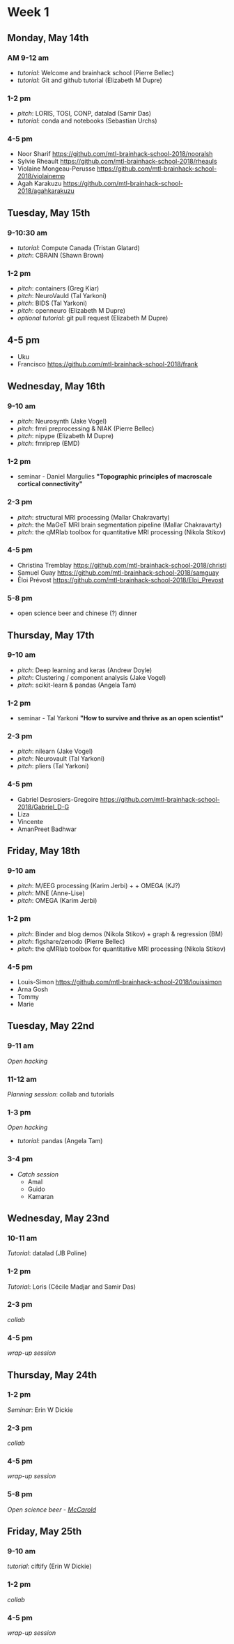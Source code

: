# Week 1

## Monday, May 14th

### AM 9-12 am

 * *tutorial*: Welcome and brainhack school (Pierre Bellec)
 * *tutorial*: Git and github tutorial (Elizabeth M Dupre)

### 1-2 pm

  * *pitch*: LORIS, TOSI, CONP, datalad (Samir Das)
  * *tutorial*: conda and notebooks (Sebastian Urchs)

### 4-5 pm

  * Noor Sharif https://github.com/mtl-brainhack-school-2018/nooralsh
  * Sylvie Rheault https://github.com/mtl-brainhack-school-2018/rheauls
  * Violaine Mongeau-Perusse https://github.com/mtl-brainhack-school-2018/violainemp
  * Agah Karakuzu https://github.com/mtl-brainhack-school-2018/agahkarakuzu

## Tuesday, May 15th

### 9-10:30 am

 * *tutorial*: Compute Canada (Tristan Glatard)
 * *pitch*: CBRAIN (Shawn Brown)

### 1-2 pm

 * *pitch*: containers (Greg Kiar)
 * *pitch*: NeuroVauld (Tal Yarkoni)
 * *pitch*: BIDS (Tal Yarkoni)
 * *pitch*: openneuro (Elizabeth M Dupre)
 * *optional tutorial*: git pull request (Elizabeth M Dupre)

## 4-5 pm
 * Uku
 * Francisco https://github.com/mtl-brainhack-school-2018/frank

## Wednesday, May 16th

### 9-10 am

 * *pitch*: Neurosynth (Jake Vogel)
 * *pitch*: fmri preprocessing & NIAK (Pierre Bellec)
 * *pitch*: nipype (Elizabeth M Dupre)
 * *pitch*: fmriprep (EMD)

### 1-2 pm

 * seminar - Daniel Margulies __"Topographic principles of macroscale cortical connectivity"__

### 2-3 pm
 * *pitch*: structural MRI processing (Mallar Chakravarty)
 * *pitch*: the MaGeT MRI brain segmentation pipeline (Mallar Chakravarty)
 * *pitch*: the qMRlab toolbox for quantitative MRI processing (Nikola Stikov)

### 4-5 pm
  * Christina Tremblay https://github.com/mtl-brainhack-school-2018/christi
  * Samuel Guay https://github.com/mtl-brainhack-school-2018/samguay
  * Éloi Prévost https://github.com/mtl-brainhack-school-2018/Eloi_Prevost


### 5-8 pm
  * open science beer and chinese (?) dinner

## Thursday, May 17th

### 9-10 am

 * *pitch*: Deep learning and keras (Andrew Doyle)
 * *pitch*: Clustering / component analysis (Jake Vogel)
 * *pitch*: scikit-learn & pandas (Angela Tam)

### 1-2 pm

 * seminar - Tal Yarkoni __"How to survive and thrive as an open scientist"__

### 2-3 pm
 * *pitch*: nilearn (Jake Vogel)
 * *pitch*: Neurovault (Tal Yarkoni)
 * *pitch*: pliers (Tal Yarkoni)
 
### 4-5 pm
  * Gabriel Desrosiers-Gregoire https://github.com/mtl-brainhack-school-2018/Gabriel_D-G
  * Liza 
  * Vincente
  * AmanPreet Badhwar

## Friday, May 18th

### 9-10 am

 * *pitch*: M/EEG processing (Karim Jerbi) +  + OMEGA (KJ?)
 * *pitch*: MNE (Anne-Lise)
 * *pitch*: OMEGA (Karim Jerbi)
 
### 1-2 pm

 * *pitch*: Binder and blog demos (Nikola Stikov)  + graph & regression (BM)
 * *pitch*: figshare/zenodo (Pierre Bellec)
 * *pitch*: the qMRlab toolbox for quantitative MRI processing (Nikola Stikov)

### 4-5 pm
  * Louis-Simon https://github.com/mtl-brainhack-school-2018/louissimon
  * Arna Gosh 
  * Tommy 
  * Marie 
  
## Tuesday, May 22nd

### 9-11 am

 *Open hacking* 
 
### 11-12 am

 *Planning session*: collab and tutorials

### 1-3 pm

 *Open hacking* 
 * *tutorial*: pandas (Angela Tam)
 
### 3-4 pm
  * *Catch session*
    * Amal
    * Guido
    * Kamaran

## Wednesday, May 23nd

### 10-11 am

 *Tutorial*: datalad (JB Poline)
 
### 1-2 pm

 *Tutorial*: Loris (Cécile Madjar and Samir Das)

### 2-3 pm

 *collab*
 
### 4-5 pm

 *wrap-up session*
 
## Thursday, May 24th
 
### 1-2 pm

 *Seminar*: Erin W Dickie

### 2-3 pm

 *collab*
 
### 4-5 pm

 *wrap-up session*

### 5-8 pm
  
  *Open science beer - [McCarold](https://github.com/SIMEXP/niak.git)*

## Friday, May 25th
 
### 9-10 am

 *tutorial*: ciftify (Erin W Dickie)

### 1-2 pm

 *collab*
 
### 4-5 pm

 *wrap-up session*
